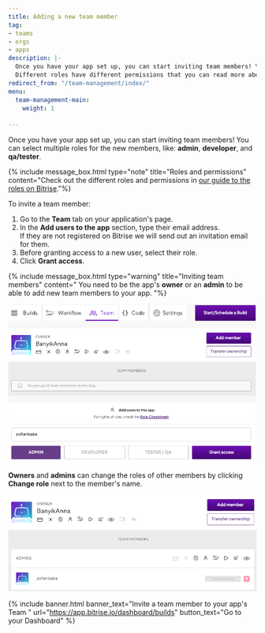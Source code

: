 ```yaml
---
title: Adding a new team member
tag:
- teams
- orgs
- apps
description: |-
  Once you have your app set up, you can start inviting team members! You can select multiple roles for the new members, like: admin, developer, and qa/tester.
  Different roles have different permissions that you can read more about below.
redirect_from: "/team-management/index/"
menu:
  team-management-main:
    weight: 1

---
```

Once you have your app set up, you can start inviting team members! You can select multiple roles for the new members, like: **admin**, **developer**, and **qa/tester**.

{% include message_box.html type="note" title="Roles and permissions" content="Check out the different roles and permissions in [our guide to the roles on Bitrise](/team-management/user-roles-on-app-teams/)."%}

To invite a team member:

1.  Go to the **Team** tab on your application's page. 
2. In the **Add users to the app** section, type their email address.   
   If they are not registered on Bitrise we will send out an invitation email for them. 
3. Before granting access to a new user, select their role.
4. Click **Grant access**.

{% include message_box.html type="warning" title="Inviting team members" content=" You need to be the app's **owner** or an **admin** to be able to add new team members to your app.
"%}

![](/img/grant-access.png)

**Owners** and **admins** can change the roles of other members by clicking **Change role** next to the member's name.

![](/img/change-role.png)

{% include banner.html banner_text="Invite a team member to your app's Team " url="https://app.bitrise.io/dashboard/builds" button_text="Go to your Dashboard" %}
